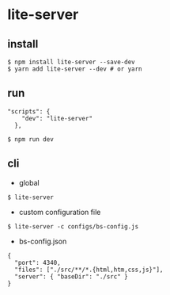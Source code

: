 # lite-server

## install
```
$ npm install lite-server --save-dev
$ yarn add lite-server --dev # or yarn
```

## run
```json(package.json)
"scripts": {    
    "dev": "lite-server"
  },
```
```
$ npm run dev
```
 
## cli
- global
```
$ lite-server
```

- custom configuration file
```
$ lite-server -c configs/bs-config.js
```

* bs-config.json
```
{
  "port": 4340,
  "files": ["./src/**/*.{html,htm,css,js}"],
  "server": { "baseDir": "./src" }
}
```